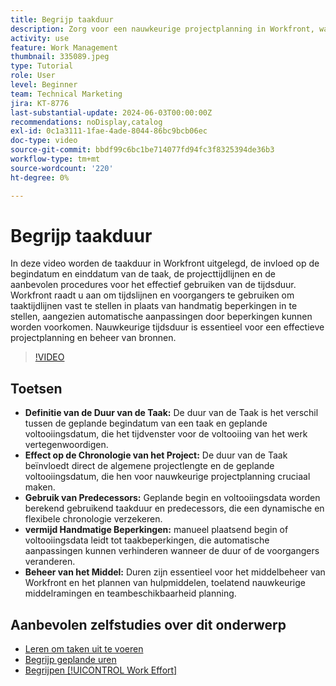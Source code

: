```yaml
---
title: Begrijp taakduur
description: Zorg voor een nauwkeurige projectplanning in Workfront, waarbij de taakduur van invloed is op de tijdlijnen, waarbij voorgangers worden gebruikt voor flexibiliteit, handmatige beperkingen worden vermeden en het beheer en de planning van bronnen worden geoptimaliseerd.
activity: use
feature: Work Management
thumbnail: 335089.jpeg
type: Tutorial
role: User
level: Beginner
team: Technical Marketing
jira: KT-8776
last-substantial-update: 2024-06-03T00:00:00Z
recommendations: noDisplay,catalog
exl-id: 0c1a3111-1fae-4ade-8044-86bc9bcb06ec
doc-type: video
source-git-commit: bbdf99c6bc1be714077fd94fc3f8325394de36b3
workflow-type: tm+mt
source-wordcount: '220'
ht-degree: 0%

---
```


# Begrijp taakduur

In deze video worden de taakduur in Workfront uitgelegd, de invloed op de begindatum en einddatum van de taak, de projecttijdlijnen en de aanbevolen procedures voor het effectief gebruiken van de tijdsduur.
Workfront raadt u aan om tijdslijnen en voorgangers te gebruiken om taaktijdlijnen vast te stellen in plaats van handmatig beperkingen in te stellen, aangezien automatische aanpassingen door beperkingen kunnen worden voorkomen.
&#x200B;Nauwkeurige tijdsduur is essentieel voor een effectieve projectplanning en beheer van bronnen.


>[!VIDEO](https://video.tv.adobe.com/v/335089/?quality=12&learn=on&enablevpops=1)

## Toetsen

* **Definitie van de Duur van de Taak:** De duur van de Taak is het verschil tussen de geplande begindatum van een taak en geplande voltooiingsdatum, die het tijdvenster voor de voltooiing van het werk vertegenwoordigen. &#x200B;
* **Effect op de Chronologie van het Project:** De duur van de Taak beïnvloedt direct de algemene projectlengte en de geplande voltooiingsdatum, die hen voor nauwkeurige projectplanning cruciaal maken. &#x200B;
* **Gebruik van Predecessors:** Geplande begin en voltooiingsdata worden berekend gebruikend taakduur en predecessors, die een dynamische en flexibele chronologie verzekeren. &#x200B;
* **vermijd Handmatige Beperkingen:** manueel plaatsend begin of voltooiingsdata leidt tot taakbeperkingen, die automatische aanpassingen kunnen verhinderen wanneer de duur of de voorgangers veranderen. &#x200B;
* **Beheer van het Middel:** Duren zijn essentieel voor het middelbeheer van Workfront en het plannen van hulpmiddelen, toelatend nauwkeurige middelramingen en teambeschikbaarheid planning. &#x200B;


## Aanbevolen zelfstudies over dit onderwerp

* [Leren om taken uit te voeren](/help/manage-work/tasks/learn-to-sequence-tasks.md)
* [Begrijp geplande uren](/help/manage-work/tasks/understand-planned-hours.md)
* [Begrijpen [!UICONTROL Work Effort]](/help/manage-work/tasks/understand-work-effort.md)

